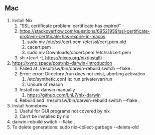 
## Mac
1. Install Nix 
    1. “SSL certificate problem: certificate has expired”
    2. https://stackoverflow.com/questions/69521959/ssl-certificate-problem-certificate-has-expire-in-macos
        1. sudo mv /etc/ssl/cert.pem /etc/ssl/cert.pem.old
        2. cacert.pem
        3. sudo mv Downloads/cacert.pem /etc/ssl/cert.pem
    3. sh <(curl -L https://nixos.org/nix/install)
2. https://xyno.space/post/nix-darwin-introduction
    1. Failed at ./result/sw/bin/darwin-rebuild switch --flake .
    2. Error: error: Directory /run does not exist, aborting activation
        1. /etc/synthetic.conf is:  run	private/var/run
        2. Unsure of reason
    3. Install nix-darwin manually
        1. https://github.com/LnL7/nix-darwin
    4. Rebuild and ./result/sw/bin/darwin-rebuild switch --flake .
3. Install homebrew
    1. Useful for GUI programs not covered by nix
    2. Can’t be installed by nix
4. darwin-rebuild switch --flake .
5. To delete generations: sudo nix-collect-garbage --delete-old
